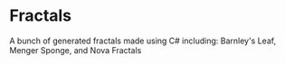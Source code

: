 # Fractals
A bunch of generated fractals made using C# including: Barnley's Leaf, Menger Sponge, and Nova Fractals
